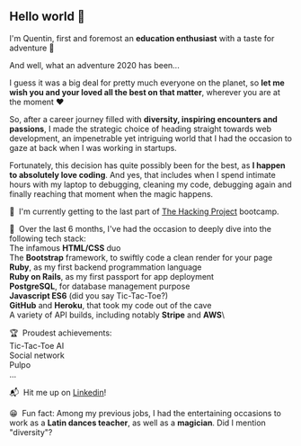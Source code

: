 ## Hello world 👋

I'm Quentin, first and foremost an **education enthusiast** with a taste for adventure 🚀

And well, what an adventure 2020 has been...

I guess it was a big deal for pretty much everyone on the planet, so **let me wish you and your loved all the best on that matter**, wherever you are at the moment ❤️

So, after a career journey filled with **diversity, inspiring encounters and passions**, I made the strategic choice of heading straight towards web development, an impenetrable yet intriguing world that I had the occasion to gaze at back when I was working in startups.

Fortunately, this decision has quite possibly been for the best, as **I happen to absolutely love coding**. And yes, that includes when I spend intimate hours with my laptop to debugging, cleaning my code, debugging again and finally reaching that moment when the magic happens.

🎒  I'm currently getting to the last part of [The Hacking Project](https://www.thehackingproject.org/) bootcamp.

🤖  Over the last 6 months, I've had the occasion to deeply dive into the following tech stack:\
The infamous **HTML/CSS** duo\
The **Bootstrap** framework, to swiftly code a clean render for your page\
**Ruby**, as my first backend programmation language\
**Ruby on Rails**, as my first passport for app deployment\
**PostgreSQL**, for database management purpose\
**Javascript ES6** (did you say Tic-Tac-Toe?)\
**GitHub** and **Heroku**, that took my code out of the cave\
A variety of API builds, including notably **Stripe** and **AWS**\

🏆  Proudest achievements:\
Tic-Tac-Toe AI\
Social network\
Pulpo\
...

📬  Hit me up on [Linkedin](https://www.linkedin.com/in/quentin-plaud-5416b814b/)!

😁  Fun fact: Among my previous jobs, I had the entertaining occasions to work as a **Latin dances teacher**, as well as a **magician**. Did I mention "diversity"?
